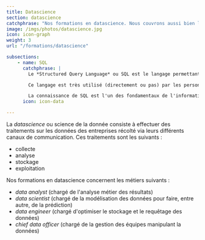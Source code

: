 ```yaml
---
title: Datascience
section: datascience
catchphrase: "Nos formations en datascience. Nous couvrons aussi bien la théorie que la pratique."
image: /imgs/photos/datascience.jpg
icon: icon-graph
weight: 3
url: "/formations/datascience"

subsections: 
    - name: SQL
      catchphrase: |
        Le *Structured Query Language* ou SQL est le langage permettant de communiquer avec les bases de données. 

        Ce langage est très utilisé (directement ou pas) par les personnes devant communiquer avec les données de leur projets. Ainsi développeurs webs comme analystes peuvent l'utiliser quotidiennement. 

        La connaissance de SQL est l'un des fondamentaux de l'informatique moderne. Nous vous apprendrons les différentes facettes de ce langage, tout en vous permettant de pratiquer sur des cas concrets.
      icon: icon-data

---
```


La *datascience* ou science de la donnée consiste à effectuer des traitements sur les données des entreprises récolté via leurs différents canaux de communication. Ces traitements sont les suivants : 

 * collecte
 * analyse
 * stockage  
 * exploitation 
 

Nos formations en datascience concernent les métiers suivants : 

* *data analyst* (chargé de l'analyse métier des résultats)
* *data scientist* (chargé de la modélisation des données pour faire, entre autre, de la prédiction)
* *data engineer* (chargé d'optimiser le stockage et le requêtage des données)
* *chief data officer* (chargé de la gestion des équipes manipulant la données)